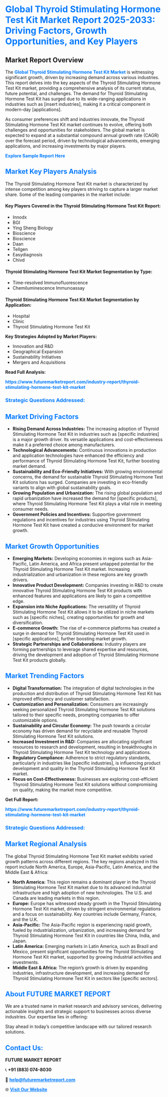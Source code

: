 <h1 style="color: #007BFF;">Global Thyroid Stimulating Hormone Test Kit Market Report 2025-2033: Driving Factors, Growth Opportunities, and Key Players</h1>

<section id="overview">
<h2>Market Report Overview</h2>
<p>The <a href="https://www.futuremarketreport.com/industry-report/thyroid-stimulating-hormone-test-kit-market" style="color: #007BFF; text-decoration: none;"><strong>Global Thyroid Stimulating Hormone Test Kit Market</strong></a> is witnessing significant growth, driven by increasing demand across various industries. This report delves into the key aspects of the Thyroid Stimulating Hormone Test Kit market, providing a comprehensive analysis of its current status, future potential, and challenges. The demand for Thyroid Stimulating Hormone Test Kit has surged due to its wide-ranging applications in industries such as [insert industries], making it a critical component in modern-day [applications].</p>
<p>As consumer preferences shift and industries innovate, the Thyroid Stimulating Hormone Test Kit market continues to evolve, offering both challenges and opportunities for stakeholders. The global market is expected to expand at a substantial compound annual growth rate (CAGR) over the forecast period, driven by technological advancements, emerging applications, and increasing investments by major players.</p>
</section>

<section id="overview">
<p><a href="https://www.futuremarketreport.com/request-sample/reportId=123230" style="color: #007BFF; text-decoration: none;"><strong>Explore Sample Report Here</strong></a></p>
</section>

<section id="key-players">
<h2 style="color: #007BFF;">Market Key Players Analysis</h2>
<p>The Thyroid Stimulating Hormone Test Kit market is characterized by intense competition among key players striving to capture a larger market share. Some of the leading companies in the market include:</p>
<h4>Key Players Covered in the Thyroid Stimulating Hormone Test Kit Report:</h4>
<ul><li>Innodx</li><li>BGI</li><li>Ying Sheng Biology</li><li>Bioscience</li><li>Bioscience</li><li>Daan</li><li>Tellgen</li><li>Easydiagnosis</li><li>Chivd</li></ul>
<h4>Thyroid Stimulating Hormone Test Kit Market Segmentation by Type:</h4>
<ul><li>Time-resolved Immunofluorescence</li><li>Chemiluminescence Immunoassay</li></ul>

<h4>Thyroid Stimulating Hormone Test Kit Market Segmentation by Application:</h4>
<ul><li>Hospital</li><li>Clinic</li><li>Thyroid Stimulating Hormone Test Kit</li></ul>
<p><strong>Key Strategies Adopted by Market Players:</strong></p>
<ul>
<li>Innovation and R&D</li>
<li>Geographical Expansion</li>
<li>Sustainability Initiatives</li>
<li>Mergers and Acquisitions</li>
</ul>
</section>

<section>
<p><strong>Read Full Analysis: </strong></p><a href="https://www.futuremarketreport.com/industry-report/thyroid-stimulating-hormone-test-kit-market" style="color: #007BFF; text-decoration: none;"><strong>https://www.futuremarketreport.com/industry-report/thyroid-stimulating-hormone-test-kit-market</strong></a>
<h3 style="color: #007BFF;">Strategic Questions Addressed:</h3>
</section>

<section id="driving-factors">
<h2 style="color: #007BFF;">Market Driving Factors</h2>
<ul>
<li><strong>Rising Demand Across Industries:</strong> The increasing adoption of Thyroid Stimulating Hormone Test Kit in industries such as [specific industries] is a major growth driver. Its versatile applications and cost-effectiveness make it a preferred choice among manufacturers.</li>
<li><strong>Technological Advancements:</strong> Continuous innovations in production and application technologies have enhanced the efficiency and performance of Thyroid Stimulating Hormone Test Kit, further boosting market demand.</li>
<li><strong>Sustainability and Eco-Friendly Initiatives:</strong> With growing environmental concerns, the demand for sustainable Thyroid Stimulating Hormone Test Kit solutions has surged. Companies are investing in eco-friendly variants to align with global sustainability goals.</li>
<li><strong>Growing Population and Urbanization:</strong> The rising global population and rapid urbanization have increased the demand for [specific products], where Thyroid Stimulating Hormone Test Kit plays a vital role in meeting consumer needs.</li>
<li><strong>Government Policies and Incentives:</strong> Supportive government regulations and incentives for industries using Thyroid Stimulating Hormone Test Kit have created a conducive environment for market growth.</li>
</ul>
</section>

<section id="growth-opportunities">
<h2 style="color: #007BFF;">Market Growth Opportunities</h2>
<ul>
<li><strong>Emerging Markets:</strong> Developing economies in regions such as Asia-Pacific, Latin America, and Africa present untapped potential for the Thyroid Stimulating Hormone Test Kit market. Increasing industrialization and urbanization in these regions are key growth drivers.</li>
<li><strong>Innovative Product Development:</strong> Companies investing in R&D to create innovative Thyroid Stimulating Hormone Test Kit products with enhanced features and applications are likely to gain a competitive edge.</li>
<li><strong>Expansion into Niche Applications:</strong> The versatility of Thyroid Stimulating Hormone Test Kit allows it to be utilized in niche markets such as [specific niches], creating opportunities for growth and diversification.</li>
<li><strong>E-commerce Growth:</strong> The rise of e-commerce platforms has created a surge in demand for Thyroid Stimulating Hormone Test Kit used in [specific applications], further boosting market growth.</li>
<li><strong>Strategic Partnerships and Collaborations:</strong> Industry players are forming partnerships to leverage shared expertise and resources, driving the development and adoption of Thyroid Stimulating Hormone Test Kit products globally.</li>
</ul>
</section>

<section id="trending-factors">
<h2 style="color: #007BFF;">Market Trending Factors</h2>
<ul>
<li><strong>Digital Transformation:</strong> The integration of digital technologies in the production and distribution of Thyroid Stimulating Hormone Test Kit has improved efficiency and customer satisfaction.</li>
<li><strong>Customization and Personalization:</strong> Consumers are increasingly seeking personalized Thyroid Stimulating Hormone Test Kit solutions tailored to their specific needs, prompting companies to offer customizable options.</li>
<li><strong>Sustainability and Circular Economy:</strong> The push towards a circular economy has driven demand for recyclable and reusable Thyroid Stimulating Hormone Test Kit solutions.</li>
<li><strong>Increased Investment in R&D:</strong> Companies are allocating significant resources to research and development, resulting in breakthroughs in Thyroid Stimulating Hormone Test Kit technology and applications.</li>
<li><strong>Regulatory Compliance:</strong> Adherence to strict regulatory standards, particularly in industries like [specific industries], is influencing product development and quality in the Thyroid Stimulating Hormone Test Kit market.</li>
<li><strong>Focus on Cost-Effectiveness:</strong> Businesses are exploring cost-efficient Thyroid Stimulating Hormone Test Kit solutions without compromising on quality, making the market more competitive.</li>
</ul>
</section>

<section>
<p><strong>Get Full Report: </strong></p><a href="https://www.futuremarketreport.com/industry-report/thyroid-stimulating-hormone-test-kit-market" style="color: #007BFF; text-decoration: none;"><strong>https://www.futuremarketreport.com/industry-report/thyroid-stimulating-hormone-test-kit-market</strong></a>
<h3 style="color: #007BFF;">Strategic Questions Addressed:</h3>
</section>


<section id="regional-analysis">
<h2 style="color: #007BFF;">Market Regional Analysis</h2>
<p>The global Thyroid Stimulating Hormone Test Kit market exhibits varied growth patterns across different regions. The key regions analyzed in this report include North America, Europe, Asia-Pacific, Latin America, and the Middle East & Africa:</p>
<ul>
<li><strong>North America:</strong> This region remains a dominant player in the Thyroid Stimulating Hormone Test Kit market due to its advanced industrial infrastructure and high adoption of new technologies. The U.S. and Canada are leading markets in this region.</li>
<li><strong>Europe:</strong> Europe has witnessed steady growth in the Thyroid Stimulating Hormone Test Kit market, driven by stringent environmental regulations and a focus on sustainability. Key countries include Germany, France, and the U.K.</li>
<li><strong>Asia-Pacific:</strong> The Asia-Pacific region is experiencing rapid growth, fueled by industrialization, urbanization, and increasing demand for Thyroid Stimulating Hormone Test Kit in countries like China, India, and Japan.</li>
<li><strong>Latin America:</strong> Emerging markets in Latin America, such as Brazil and Mexico, present significant opportunities for the Thyroid Stimulating Hormone Test Kit market, supported by growing industrial activities and investments.</li>
<li><strong>Middle East & Africa:</strong> The region’s growth is driven by expanding industries, infrastructure development, and increasing demand for Thyroid Stimulating Hormone Test Kit in sectors like [specific sectors].</li>
</ul>
</section>

<footer>
<h2 style="color: #007BFF;">About FUTURE MARKET REPORT</h2>
<p>We are a trusted name in market research and advisory services, delivering actionable insights and strategic support to businesses across diverse industries. Our expertise lies in offering:</p>

<p>Stay ahead in today’s competitive landscape with our tailored research solutions.</p>

<h2 style="color: #007BFF;">Contact Us:</h2>
<p><strong>FUTURE MARKET REPORT</strong></p>
<p>📞 <strong>+91 (883) 074-8030</strong></p>
<p>📧 <strong><a href="mailto:help@futuremarketreport.com" style="color: #007BFF;">help@futuremarketreport.com</a></strong></p>
<p>🌐 <strong><a href="https://www.futuremarketreport.com/" style="color: #007BFF;">Visit Our Website</a></strong></p>
</footer>